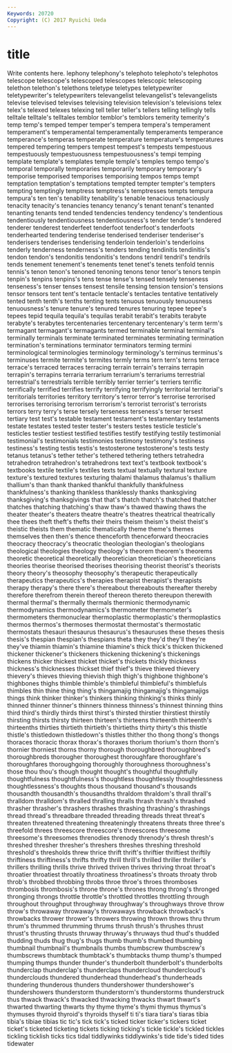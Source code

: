 ```yaml
---
Keywords: 20720 
Copyright: (C) 2017 Ryuichi Ueda
---
```


# title

Write contents here.
lephony telephony's telephoto telephoto's telephotos telescope telescope's telescoped
telescopes telescopic telescoping telethon telethon's telethons teletype teletypes teletypewriter teletypewriter's
teletypewriters televangelist televangelist's televangelists televise televised televises televising television television's
televisions telex telex's telexed telexes telexing tell teller teller's tellers
telling tellingly tells telltale telltale's telltales temblor temblor's temblors temerity
temerity's temp temp's temped temper temper's tempera tempera's temperament temperament's
temperamental temperamentally temperaments temperance temperance's temperas temperate temperature temperature's temperatures
tempered tempering tempers tempest tempest's tempests tempestuous tempestuously tempestuousness tempestuousness's
tempi temping template template's templates temple temple's temples tempo tempo's
temporal temporally temporaries temporarily temporary temporary's temporise temporised temporises temporising
tempos temps tempt temptation temptation's temptations tempted tempter tempter's tempters
tempting temptingly temptress temptress's temptresses tempts tempura tempura's ten ten's
tenability tenability's tenable tenacious tenaciously tenacity tenacity's tenancies tenancy tenancy's
tenant tenant's tenanted tenanting tenants tend tended tendencies tendency tendency's
tendentious tendentiously tendentiousness tendentiousness's tender tender's tendered tenderer tenderest tenderfeet
tenderfoot tenderfoot's tenderfoots tenderhearted tendering tenderise tenderised tenderiser tenderiser's tenderisers
tenderises tenderising tenderloin tenderloin's tenderloins tenderly tenderness tenderness's tenders tending
tendinitis tendinitis's tendon tendon's tendonitis tendonitis's tendons tendril tendril's tendrils
tends tenement tenement's tenements tenet tenet's tenets tenfold tennis tennis's
tenon tenon's tenoned tenoning tenons tenor tenor's tenors tenpin tenpin's
tenpins tenpins's tens tense tense's tensed tensely tenseness tenseness's tenser
tenses tensest tensile tensing tension tension's tensions tensor tensors tent
tent's tentacle tentacle's tentacles tentative tentatively tented tenth tenth's tenths
tenting tents tenuous tenuously tenuousness tenuousness's tenure tenure's tenured tenures
tenuring tepee tepee's tepees tepid tequila tequila's tequilas terabit terabit's
terabits terabyte terabyte's terabytes tercentenaries tercentenary tercentenary's term term's termagant
termagant's termagants termed terminable terminal terminal's terminally terminals terminate terminated
terminates terminating termination termination's terminations terminator terminators terming termini terminological
terminologies terminology terminology's terminus terminus's terminuses termite termite's termites termly
terms tern tern's terns terrace terrace's terraced terraces terracing terrain
terrain's terrains terrapin terrapin's terrapins terraria terrarium terrarium's terrariums terrestrial
terrestrial's terrestrials terrible terribly terrier terrier's terriers terrific terrifically terrified
terrifies terrify terrifying terrifyingly territorial territorial's territorials territories territory territory's
terror terror's terrorise terrorised terrorises terrorising terrorism terrorism's terrorist terrorist's
terrorists terrors terry terry's terse tersely terseness terseness's terser tersest
tertiary test test's testable testament testament's testamentary testaments testate testates
tested tester tester's testers testes testicle testicle's testicles testier testiest
testified testifies testify testifying testily testimonial testimonial's testimonials testimonies testimony
testimony's testiness testiness's testing testis testis's testosterone testosterone's tests testy
tetanus tetanus's tether tether's tethered tethering tethers tetrahedra tetrahedron tetrahedron's
tetrahedrons text text's textbook textbook's textbooks textile textile's textiles texts
textual textually textural texture texture's textured textures texturing thalami thalamus
thalamus's thallium thallium's than thank thanked thankful thankfully thankfulness thankfulness's
thanking thankless thanklessly thanks thanksgiving thanksgiving's thanksgivings that that's thatch
thatch's thatched thatcher thatches thatching thatching's thaw thaw's thawed thawing
thaws the theater theater's theaters theatre theatre's theatres theatrical theatrically
thee thees theft theft's thefts their theirs theism theism's theist
theist's theistic theists them thematic thematically theme theme's themes themselves
then then's thence thenceforth thenceforward theocracies theocracy theocracy's theocratic theologian
theologian's theologians theological theologies theology theology's theorem theorem's theorems theoretic
theoretical theoretically theoretician theoretician's theoreticians theories theorise theorised theorises theorising
theorist theorist's theorists theory theory's theosophy theosophy's therapeutic therapeutically therapeutics
therapeutics's therapies therapist therapist's therapists therapy therapy's there there's thereabout
thereabouts thereafter thereby therefore therefrom therein thereof thereon thereto thereupon
therewith thermal thermal's thermally thermals thermionic thermodynamic thermodynamics thermodynamics's thermometer
thermometer's thermometers thermonuclear thermoplastic thermoplastic's thermoplastics thermos thermos's thermoses thermostat
thermostat's thermostatic thermostats thesauri thesaurus thesaurus's thesauruses these theses thesis
thesis's thespian thespian's thespians theta they they'd they'll they're they've
thiamin thiamin's thiamine thiamine's thick thick's thicken thickened thickener thickener's
thickeners thickening thickening's thickenings thickens thicker thickest thicket thicket's thickets
thickly thickness thickness's thicknesses thickset thief thief's thieve thieved thievery
thievery's thieves thieving thievish thigh thigh's thighbone thighbone's thighbones thighs
thimble thimble's thimbleful thimbleful's thimblefuls thimbles thin thine thing thing's
thingamajig thingamajig's thingamajigs things think thinker thinker's thinkers thinking thinking's
thinks thinly thinned thinner thinner's thinners thinness thinness's thinnest thinning
thins third third's thirdly thirds thirst thirst's thirsted thirstier thirstiest
thirstily thirsting thirsts thirsty thirteen thirteen's thirteens thirteenth thirteenth's thirteenths
thirties thirtieth thirtieth's thirtieths thirty thirty's this thistle thistle's thistledown
thistledown's thistles thither tho thong thong's thongs thoraces thoracic thorax
thorax's thoraxes thorium thorium's thorn thorn's thornier thorniest thorns thorny
thorough thoroughbred thoroughbred's thoroughbreds thorougher thoroughest thoroughfare thoroughfare's thoroughfares thoroughgoing
thoroughly thoroughness thoroughness's those thou thou's though thought thought's thoughtful
thoughtfully thoughtfulness thoughtfulness's thoughtless thoughtlessly thoughtlessness thoughtlessness's thoughts thous thousand
thousand's thousands thousandth thousandth's thousandths thraldom thraldom's thrall thrall's thralldom
thralldom's thralled thralling thralls thrash thrash's thrashed thrasher thrasher's thrashers
thrashes thrashing thrashing's thrashings thread thread's threadbare threaded threading threads
threat threat's threaten threatened threatening threateningly threatens threats three three's
threefold threes threescore threescore's threescores threesome threesome's threesomes threnodies threnody
threnody's thresh thresh's threshed thresher thresher's threshers threshes threshing threshold
threshold's thresholds threw thrice thrift thrift's thriftier thriftiest thriftily thriftiness
thriftiness's thrifts thrifty thrill thrill's thrilled thriller thriller's thrillers thrilling
thrills thrive thrived thriven thrives thriving throat throat's throatier throatiest
throatily throatiness throatiness's throats throaty throb throb's throbbed throbbing throbs
throe throe's throes thromboses thrombosis thrombosis's throne throne's thrones throng
throng's thronged thronging throngs throttle throttle's throttled throttles throttling through
throughout throughput throughway throughway's throughways throve throw throw's throwaway throwaway's
throwaways throwback throwback's throwbacks thrower thrower's throwers throwing thrown throws
thru thrum thrum's thrummed thrumming thrums thrush thrush's thrushes thrust
thrust's thrusting thrusts thruway thruway's thruways thud thud's thudded thudding
thuds thug thug's thugs thumb thumb's thumbed thumbing thumbnail thumbnail's
thumbnails thumbs thumbscrew thumbscrew's thumbscrews thumbtack thumbtack's thumbtacks thump thump's
thumped thumping thumps thunder thunder's thunderbolt thunderbolt's thunderbolts thunderclap thunderclap's
thunderclaps thundercloud thundercloud's thunderclouds thundered thunderhead thunderhead's thunderheads thundering thunderous
thunders thundershower thundershower's thundershowers thunderstorm thunderstorm's thunderstorms thunderstruck thus thwack
thwack's thwacked thwacking thwacks thwart thwart's thwarted thwarting thwarts thy
thyme thyme's thymi thymus thymus's thymuses thyroid thyroid's thyroids thyself
ti ti's tiara tiara's tiaras tibia tibia's tibiae tibias tic
tic's tick tick's ticked ticker ticker's tickers ticket ticket's ticketed
ticketing tickets ticking ticking's tickle tickle's tickled tickles tickling ticklish
ticks tics tidal tiddlywinks tiddlywinks's tide tide's tided tides tidewater

